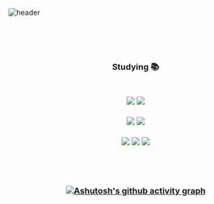 ![header](https://capsule-render.vercel.app/api?color=49b675&text=Hyoenjin's%20GitHub&fontColor=333833&stroke=ffffff&type=shark&height=200&&fontAlignY=70)

<br><br><br>
<h3 align="center"> Studying 📚 <h3/>
<br>
<div align="center">
  <img src="https://img.shields.io/badge/Python-43a9e3?style=flat-square&logo=Python&logoColor=white"/>
  <img src="https://img.shields.io/badge/MySQL-6f8eec?style=flat-square&logo=MYSQL&logoColor=white"/>
  <br><br>
  <img src="https://img.shields.io/badge/Java-142d97?style=flat-square&logo=Java&logoColor=white"/>
  <img src="https://img.shields.io/badge/Springboot-76cd51?style=flat-square&logo=Springboot&logoColor=white"/>
  <br><br>
  <img src="https://img.shields.io/badge/React-81e9ef?style=flat-square&logo=React&logoColor=white"/>
  <img src="https://img.shields.io/badge/JavaScript-e5e458?style=flat-square&logo=JavaScript&logoColor=white"/>
  <img src="https://img.shields.io/badge/Node.js-6ac841?style=flat-square&logo=Node.js&logoColor=white"/>
  
  <br><br><br>
  [![Ashutosh's github activity graph](https://activity-graph.herokuapp.com/graph?username=Hyeonjin-ee&bg_color=333833&color=6cd997&line=6cd997&point=228749&area=true&hide_border=true)](https://github.com/ashutosh00710/github-readme-activity-graph)
  
